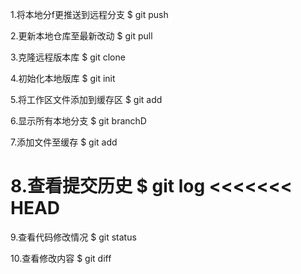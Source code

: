 1.将本地分f更推送到远程分支
$ git push

2.更新本地仓库至最新改动
$ git pull

3.克隆远程版本库
$ git clone 

4.初始化本地版库
$ git init

5.将工作区文件添加到缓存区
$ git add

6.显示所有本地分支
$ git branchD

7.添加文件至缓存
$ git add

8.查看提交历史
$ git log
<<<<<<< HEAD
=======

9.查看代码修改情况
$ git status

10.查看修改内容
$ git diff
